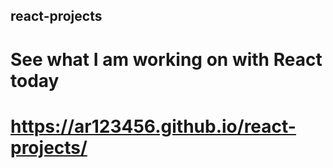 ## react-projects

# See what I am working on with React today

# https://ar123456.github.io/react-projects/
